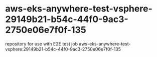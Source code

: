 # aws-eks-anywhere-test-vsphere-29149b21-b54c-44f0-9ac3-2750e06e7f0f-135
repository for use with E2E test job aws-eks-anywhere-test-vsphere:29149b21-b54c-44f0-9ac3-2750e06e7f0f-135
